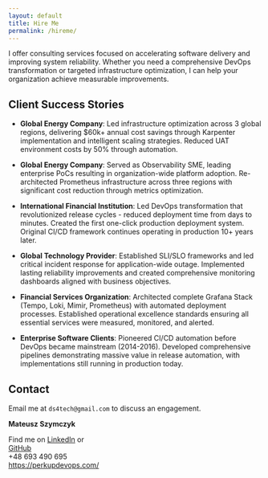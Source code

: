 ```yaml
---
layout: default
title: Hire Me
permalink: /hireme/
---
```


I offer consulting services focused on accelerating software delivery and improving system reliability. Whether you need a comprehensive DevOps transformation or targeted infrastructure optimization, I can help your organization achieve measurable improvements.

## Client Success Stories

* **Global Energy Company**: Led infrastructure optimization across 3 global regions, delivering $60k+ annual cost savings through Karpenter implementation and intelligent scaling strategies. Reduced UAT environment costs by 50% through automation.

* **Global Energy Company**: Served as Observability SME, leading enterprise PoCs resulting in organization-wide platform adoption. Re-architected Prometheus infrastructure across three regions with significant cost reduction through metrics optimization.

* **International Financial Institution**: Led DevOps transformation that revolutionized release cycles - reduced deployment time from days to minutes. Created the first one-click production deployment system. Original CI/CD framework continues operating in production 10+ years later.

* **Global Technology Provider**: Established SLI/SLO frameworks and led critical incident response for application-wide outage. Implemented lasting reliability improvements and created comprehensive monitoring dashboards aligned with business objectives.

* **Financial Services Organization**: Architected complete Grafana Stack (Tempo, Loki, Mimir, Prometheus) with automated deployment processes. Established operational excellence standards ensuring all essential services were measured, monitored, and alerted.

* **Enterprise Software Clients**: Pioneered CI/CD automation before DevOps became mainstream (2014-2016). Developed comprehensive pipelines demonstrating massive value in release automation, with implementations still running in production today.


## Contact

Email me at `ds4tech@gmail.com` to discuss an engagement.

**Mateusz Szymczyk**<br/>

Find me on [LinkedIn](https://www.linkedin.com/in/mat-szymczyk/) or 
<br/> [GitHub](https://github.com/ds4tech)
<br/> +48 693 490 695
<br/> https://perkupdevops.com/